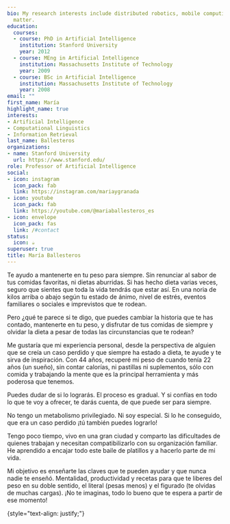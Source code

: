 ```yaml
---
bio: My research interests include distributed robotics, mobile computing and programmable
  matter.
education:
  courses:
  - course: PhD in Artificial Intelligence
    institution: Stanford University
    year: 2012
  - course: MEng in Artificial Intelligence
    institution: Massachusetts Institute of Technology
    year: 2009
  - course: BSc in Artificial Intelligence
    institution: Massachusetts Institute of Technology
    year: 2008
email: ""
first_name: María
highlight_name: true
interests:
- Artificial Intelligence
- Computational Linguistics
- Information Retrieval
last_name: Ballesteros
organizations:
- name: Stanford University
  url: https://www.stanford.edu/
role: Professor of Artificial Intelligence
social:
- icon: instagram
  icon_pack: fab
  link: https://instagram.com/mariaygranada
- icon: youtube
  icon_pack: fab
  link: https://youtube.com/@mariaballesteros_es
- icon: envelope
  icon_pack: fas
  link: /#contact
status:
  icon: ☕️
superuser: true
title: María Ballesteros
---
```

Te ayudo a mantenerte en tu peso para siempre. Sin renunciar al sabor de tus comidas favoritas, ni dietas aburridas. Si has hecho dieta varias veces, seguro que sientes que toda la vida tendrás que estar así. En una noria de kilos arriba o abajo según tu estado de ánimo, nivel de estrés, eventos familiares o sociales e imprevistos que te rodean.

Pero ¿qué te parece si te digo, que puedes cambiar la historia que te has contado, mantenerte en tu peso, y disfrutar de tus comidas de siempre y olvidar la dieta a pesar de todas las circunstancias que te rodean?

Me gustaría que mi experiencia personal, desde la perspectiva de alguien que se creía un caso perdido y que siempre ha estado a dieta, te ayude y te sirva de inspiración. Con 44 años, recuperé mi peso de cuando tenía 22 años (un sueño), sin contar calorías, ni pastillas ni suplementos, sólo con comida y trabajando la mente que es la principal herramienta y más poderosa que tenemos.

Puedes dudar de si lo lograrás. El proceso es gradual. Y si confías en todo lo que te voy a ofrecer, te darás cuenta, de que puede ser para siempre.

No tengo un metabolismo privilegiado. Ni soy especial. Si lo he conseguido, que era un caso perdido ¡tú también puedes lograrlo!

Tengo poco tiempo, vivo en una gran ciudad y comparto las dificultades de quienes trabajan y necesitan compatibilizarlo con su organización familiar. He aprendido a encajar todo este baile de platillos y a hacerlo parte de mi vida.

Mi objetivo es enseñarte las claves que te pueden ayudar y que nunca nadie te enseñó. Mentalidad, productividad y recetas para que te liberes del peso en su doble sentido, el literal (pesas menos) y el figurado (te olvidas de muchas cargas). ¡No te imaginas, todo lo bueno que te espera a partir de ese momento!

{style="text-align: justify;"}
